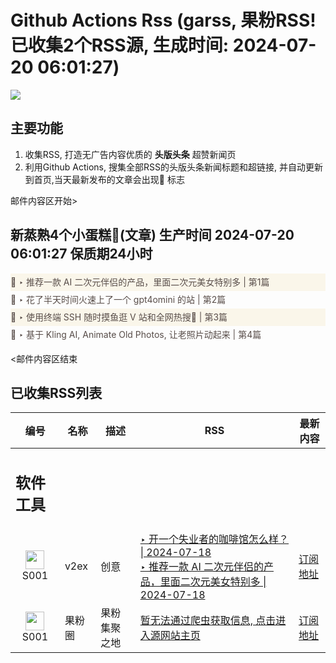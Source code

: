 # Github Actions Rss (garss, 果粉RSS! 已收集2个RSS源, 生成时间: 2024-07-20 06:01:27)

![](https://cdn.jsdelivr.net/gh/xinkeji/garss/_media/ga-rss.png)



## 主要功能
1. 收集RSS, 打造无广告内容优质的 **头版头条** 超赞新闻页
2. 利用Github Actions, 搜集全部RSS的头版头条新闻标题和超链接, 并自动更新到首页,当天最新发布的文章会出现🌈 标志

邮件内容区开始>
<h2>新蒸熟4个小蛋糕🍰(文章) 生产时间 2024-07-20 06:01:27 保质期24小时</h2>

<div style='line-height:3;background-color:#FAF6EA;' ><a href='https://www.v2ex.com/t/1058724#reply0' style="line-height:2;text-decoration:none;display:block;color:#584D49;">🌈 ‣ 推荐一款 AI 二次元伴侣的产品，里面二次元美女特别多 | 第1篇</a></div><div style='line-height:3;' ><a href='https://www.v2ex.com/t/1058713#reply0' style="line-height:2;text-decoration:none;display:block;color:#584D49;">🌈 ‣ 花了半天时间火速上了一个 gpt4omini 的站 | 第2篇</a></div><div style='line-height:3;background-color:#FAF6EA;' ><a href='https://www.v2ex.com/t/1058564#reply15' style="line-height:2;text-decoration:none;display:block;color:#584D49;">🌈 ‣ 使用终端 SSH 随时摸鱼逛 V 站和全网热搜👀 | 第3篇</a></div><div style='line-height:3;' ><a href='https://www.v2ex.com/t/1058640#reply2' style="line-height:2;text-decoration:none;display:block;color:#584D49;">🌈 ‣ 基于 Kling AI, Animate Old Photos, 让老照片动起来 | 第4篇</a></div>

<邮件内容区结束

## 已收集RSS列表

| 编号 | 名称 | 描述 | RSS | 最新内容 |
| --- | --- | --- | --- | --- |
| <h2 id="软件工具">软件工具</h2> |  |   |  |  |
| <div id="S001" style="text-align: center;"><img src="https://cdn.jsdelivr.net/gh/zhaoolee/garss/_media/favicon/S001.png" width="30px" style="width:30px;height: auto;"/><br><span>S001</span></div> | v2ex | 创意 | [‣ 开一个失业者的咖啡馆怎么样？ \| 2024-07-18](https://www.v2ex.com/t/1058426#reply192)<br/>[‣ 推荐一款 AI 二次元伴侣的产品，里面二次元美女特别多 \| 2024-07-18](https://www.v2ex.com/t/1058724#reply0) | [订阅地址](https://www.v2ex.com/feed/tab/creative.xml) |
| <div id="S001" style="text-align: center;"><img src="https://cdn.jsdelivr.net/gh/zhaoolee/garss/_media/favicon/S001.png" width="30px" style="width:30px;height: auto;"/><br><span>S001</span></div> | 果粉圈 | 果粉集聚之地 | [暂无法通过爬虫获取信息, 点击进入源网站主页](https://g0f.cn) | [订阅地址](https://g0f.cn/rss.xml) |



